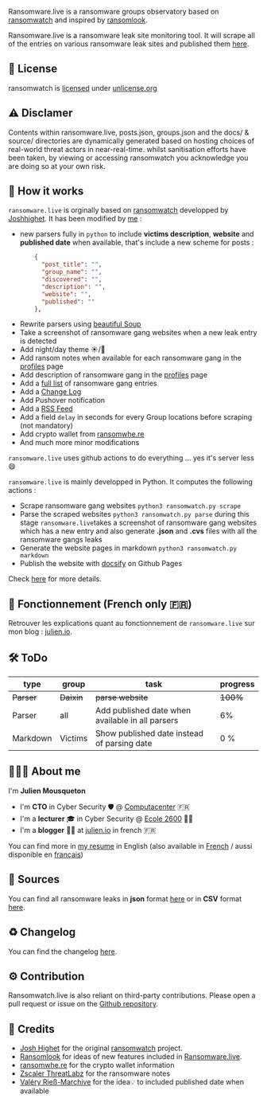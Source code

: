 
Ransomware.live is a ransomware groups observatory based on [ransomwatch](https://github.com/joshhighet/ransomwatch) and inspired by [ransomlook](https://github.com/RansomLook/RansomLook). 

Ransomware.live is a ransomware leak site monitoring tool. It will scrape all of the entries on various ransomware leak sites and published them [here](recentposts.md).

## 📜 License

ransomwatch is [licensed](https://github.com/jmousqueton/ransomwatch/blob/main/LICENSE) under [unlicense.org](https://unlicense.org/)

## ⚠️ Disclamer

Contents within ransomware.live, posts.json, groups.json and the docs/ & source/ directories are dynamically generated based on hosting choices of real-world threat actors in near-real-time.
whilst sanitisation efforts have been taken, by viewing or accessing ransomwatch you acknowledge you are doing so at your own risk.

## 🤖  How it works

`ransomware.live` is orginally based on [ransomwatch](https://github.com/joshhighet/ransomwatch) developped by [Joshhighet](https://github.com/joshhighet). It has been modified by [me](about.md?id=%f0%9f%91%a8%f0%9f%8f%bc%f0%9f%92%bc-about-me) : 
* new parsers fully in `python` to include **victims description**, **website** and **published date** when available, that's include a new scheme for posts : 
  ```json
      {
        "post_title": "",
        "group_name": "",
        "discovered": "",
        "description": "",
        "website": "",
        "published": ""
      },
  ```  
* Rewrite parsers using [beautiful Soup](https://www.crummy.com/software/BeautifulSoup/) 
* Take a screenshot of ransomware gang websites when a new leak entry is detected 
* Add night/day theme ☀️/🌙
* Add ransom notes when available for each ransomware gang in the [profiles](profiles.md) page
* Add description of ransomware gang in the [profiles](profiles.md) page
* Add a [full list](allposts.md) of ransomware gang entries 
* Add a [Change Log](CHANGELOG.md)
* Add Pushover notification 
* Add a [RSS Feed](https://www.ransomware.live/rss.xml)
* Add a field `delay` in seconds for every Group locations before scraping (not mandatory)
* Add crypto wallet from [ransomwhe.re](https://ransomwhe.re/)
* And much more minor modifications


`ransomware.live` uses github actions to do everything ... yes it's server less 😄

`ransomware.live` is mainly developped in Python. It computes the following actions : 

* Scrape ransomware gang websites `python3 ransomwatch.py scrape`
* Parse the scraped websites `python3 ransomwatch.py parse`
  during this stage `ransomware.live`takes a screenshot of ransomware gang websites which has a new entry and also generate **.json** and **.cvs** files with all the ransomware gangs leaks
* Generate the website pages in markdown `python3 ransomwatch.py markdown` 
* Publish the website with [docsify](https://docsify.js.org/) on Github Pages 

Check [here](howitworks.md) for more details. 

## 🤖 Fonctionnement (French only 🇫🇷)

Retrouver les explications quant au fonctionnement de `ransomware.live` sur mon blog : [julien.io](https://julien.io/ransomware-live/). 

## 🛠️ ToDo 


| type | group |  task | progress | 
|--|--|--|--| 
| ~~Parser~~ | ~~Daixin~~ | ~~parse website~~ | ~~100%~~ | 
| Parser | all | Add published date when available in all parsers | 6% | 
| Markdown | Victims | Show published date instead of parsing date | 0 % | 

## 👨🏼‍💼 About me 

I'm **Julien Mousqueton**

- I'm **CTO** in Cyber Security 🛡 @ [Computacenter](https://www.computacenter.com) 🇫🇷
- I'm a **lecturer** 🎓 in Cyber Security @ [Ecole 2600](https://www.ecole2600.com) 🏴‍☠️
- I'm a **blogger** ✍🏻 at [julien.io](https://julien.io) in french 🇫🇷 

You can find more in [my resume](https://cv.julien.io) in English (also available in [French](https://cv.julien.io/fr) / aussi disponible en [français](https://cv.julien.io/fr))

## 🔭 Sources 

You can find all ransomware leaks in **json** format [here](https://raw.githubusercontent.com/JMousqueton/ransomwatch/main/posts.json) or in **CSV** format [here](https://www.ransomware.live/posts.csv).

## ♻️ Changelog 

You can find the changelog [here](CHANGELOG.md).

## ⚙️ Contribution

Ransomwatch.live is also reliant on third-party contributions. Please open a pull request or issue on the [Github repository](https://github.com/jmousqueton/ransomwatch/issues).

## 🤩 Credits

- [Josh Highet](https://github.com/joshhighet) for the original [ransomwatch](https://github.com/joshhighet/ransomwatch) project. 
- [Ransomlook](https://github.com/RansomLook/Ransomlook) for ideas of new features included in [Ransomware.live](https://www.ransomware.live).
- [ransomwhe.re](https://ransomwhe.re/) for the crypto wallet information 
- [Zscaler ThreatLabz](https://github.com/threatlabz/ransomware_notes) for the ransomware notes 
- [Valéry Rieß-Marchive](https://twitter.com/ValeryMarchive) for the idea💡 to included published date when available 

